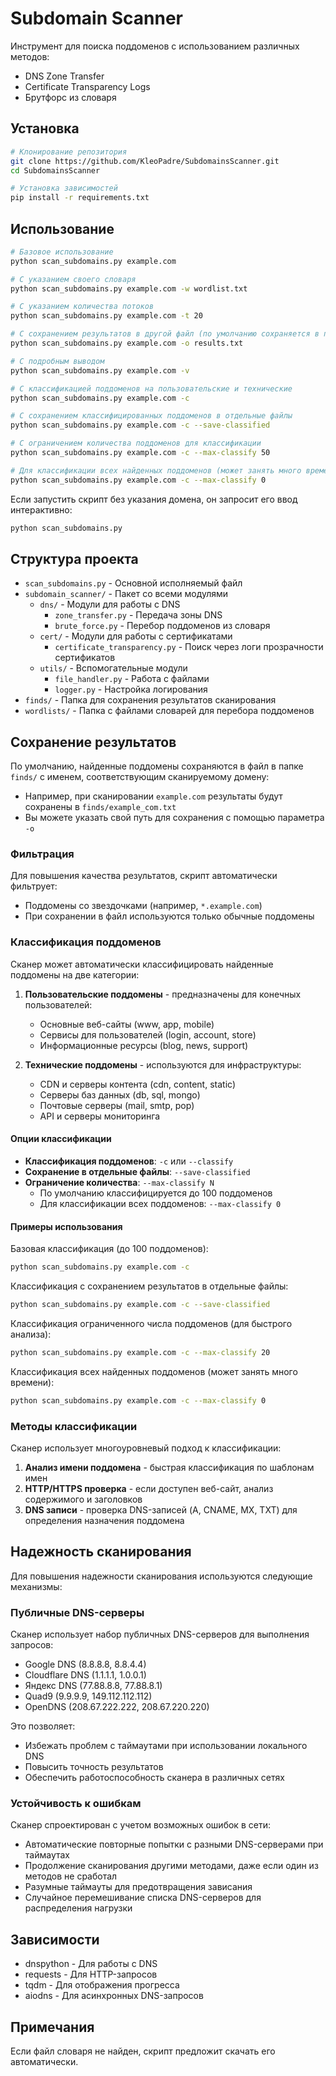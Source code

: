 # Subdomain Scanner

Инструмент для поиска поддоменов с использованием различных методов:
- DNS Zone Transfer
- Certificate Transparency Logs
- Брутфорс из словаря

## Установка

```bash
# Клонирование репозитория
git clone https://github.com/KleoPadre/SubdomainsScanner.git
cd SubdomainsScanner

# Установка зависимостей
pip install -r requirements.txt
```

## Использование

```bash
# Базовое использование
python scan_subdomains.py example.com

# С указанием своего словаря
python scan_subdomains.py example.com -w wordlist.txt

# С указанием количества потоков
python scan_subdomains.py example.com -t 20

# С сохранением результатов в другой файл (по умолчанию сохраняется в папку finds)
python scan_subdomains.py example.com -o results.txt

# С подробным выводом
python scan_subdomains.py example.com -v

# С классификацией поддоменов на пользовательские и технические
python scan_subdomains.py example.com -c

# С сохранением классифицированных поддоменов в отдельные файлы
python scan_subdomains.py example.com -c --save-classified

# С ограничением количества поддоменов для классификации
python scan_subdomains.py example.com -c --max-classify 50

# Для классификации всех найденных поддоменов (может занять много времени)
python scan_subdomains.py example.com -c --max-classify 0
```

Если запустить скрипт без указания домена, он запросит его ввод интерактивно:

```bash
python scan_subdomains.py
```

## Структура проекта

- `scan_subdomains.py` - Основной исполняемый файл
- `subdomain_scanner/` - Пакет со всеми модулями
  - `dns/` - Модули для работы с DNS
    - `zone_transfer.py` - Передача зоны DNS
    - `brute_force.py` - Перебор поддоменов из словаря
  - `cert/` - Модули для работы с сертификатами
    - `certificate_transparency.py` - Поиск через логи прозрачности сертификатов
  - `utils/` - Вспомогательные модули
    - `file_handler.py` - Работа с файлами
    - `logger.py` - Настройка логирования
- `finds/` - Папка для сохранения результатов сканирования
- `wordlists/` - Папка с файлами словарей для перебора поддоменов

## Сохранение результатов

По умолчанию, найденные поддомены сохраняются в файл в папке `finds/` с именем, соответствующим сканируемому домену:
- Например, при сканировании `example.com` результаты будут сохранены в `finds/example_com.txt`
- Вы можете указать свой путь для сохранения с помощью параметра `-o`

### Фильтрация

Для повышения качества результатов, скрипт автоматически фильтрует:
- Поддомены со звездочками (например, `*.example.com`)
- При сохранении в файл используются только обычные поддомены

### Классификация поддоменов

Сканер может автоматически классифицировать найденные поддомены на две категории:

1. **Пользовательские поддомены** - предназначены для конечных пользователей:
   - Основные веб-сайты (www, app, mobile)
   - Сервисы для пользователей (login, account, store)
   - Информационные ресурсы (blog, news, support)

2. **Технические поддомены** - используются для инфраструктуры:
   - CDN и серверы контента (cdn, content, static)
   - Серверы баз данных (db, sql, mongo)
   - Почтовые серверы (mail, smtp, pop)
   - API и серверы мониторинга

#### Опции классификации

- **Классификация поддоменов**: `-c` или `--classify`
- **Сохранение в отдельные файлы**: `--save-classified`
- **Ограничение количества**: `--max-classify N`
  - По умолчанию классифицируется до 100 поддоменов
  - Для классификации всех поддоменов: `--max-classify 0`

#### Примеры использования

Базовая классификация (до 100 поддоменов):
```bash
python scan_subdomains.py example.com -c
```

Классификация с сохранением результатов в отдельные файлы:
```bash
python scan_subdomains.py example.com -c --save-classified
```

Классификация ограниченного числа поддоменов (для быстрого анализа):
```bash
python scan_subdomains.py example.com -c --max-classify 20
```

Классификация всех найденных поддоменов (может занять много времени):
```bash
python scan_subdomains.py example.com -c --max-classify 0
```

### Методы классификации

Сканер использует многоуровневый подход к классификации:

1. **Анализ имени поддомена** - быстрая классификация по шаблонам имен
2. **HTTP/HTTPS проверка** - если доступен веб-сайт, анализ содержимого и заголовков
3. **DNS записи** - проверка DNS-записей (A, CNAME, MX, TXT) для определения назначения поддомена

## Надежность сканирования

Для повышения надежности сканирования используются следующие механизмы:

### Публичные DNS-серверы
Сканер использует набор публичных DNS-серверов для выполнения запросов:
- Google DNS (8.8.8.8, 8.8.4.4)
- Cloudflare DNS (1.1.1.1, 1.0.0.1)
- Яндекс DNS (77.88.8.8, 77.88.8.1)
- Quad9 (9.9.9.9, 149.112.112.112)
- OpenDNS (208.67.222.222, 208.67.220.220)

Это позволяет:
- Избежать проблем с таймаутами при использовании локального DNS
- Повысить точность результатов
- Обеспечить работоспособность сканера в различных сетях

### Устойчивость к ошибкам
Сканер спроектирован с учетом возможных ошибок в сети:
- Автоматические повторные попытки с разными DNS-серверами при таймаутах
- Продолжение сканирования другими методами, даже если один из методов не сработал
- Разумные таймауты для предотвращения зависания
- Случайное перемешивание списка DNS-серверов для распределения нагрузки

## Зависимости

- dnspython - Для работы с DNS
- requests - Для HTTP-запросов
- tqdm - Для отображения прогресса
- aiodns - Для асинхронных DNS-запросов

## Примечания

Если файл словаря не найден, скрипт предложит скачать его автоматически. 